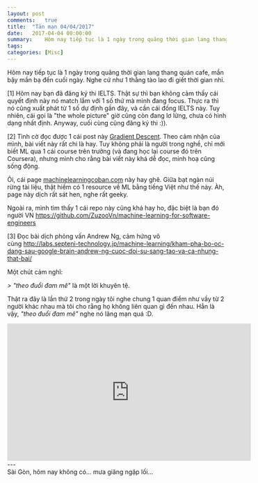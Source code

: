 ```yaml
---
layout: post
comments:   true
title:  "Tản mạn 04/04/2017"
date:   2017-04-04 00:00:00
summary:    Hôm nay tiếp tục là 1 ngày trong quãng thời gian lang thang quán cafe, mần bậy mần bạ đến cuối ngày. Nghe cứ như 1 thằng tào lao đi giết thời gian nhỉ.
tags:	
categories: [Misc]
---
```


Hôm nay tiếp tục là 1 ngày trong quãng thời gian lang thang quán cafe, mần bậy mần bạ đến cuối ngày. Nghe cứ như 1 thằng tào lao đi giết thời gian nhỉ.

[1] Hôm nay bạn đã đăng ký thi IELTS. Thật sự thì bạn không cảm thấy cái quyết định này nó match lắm với 1 số thứ mà mình đang focus. Thực ra thì nó cũng xuất phát từ 1 số dự định gần đây, và cần cái đống IELTS này. Tuy nhiên, cái gọi là "the whole picture" giờ cũng còn đang lơ lửng, chưa có hình dạng nhất định. Anyway, cuối cùng cũng đăng ký thi :)).

[2] Tình cờ đọc được 1 cái post này <a href="http://machinelearningcoban.com/2017/01/12/gradientdescent/." target="_blank">Gradient Descent</a>. Theo cảm nhận của mình, bài viết này rất chi là hay. Tuy không phải là người trong nghề, chỉ mới biết ML qua 1 cái course trên trường (và đang học lại course đó trên Coursera), nhưng mình cho rằng bài viết này khá dễ đọc, minh hoạ cũng sống động.

Ôi, cái page <a href="http://machinelearningcoban.com" target="_blank">machinelearningcoban.com</a> này hay ghê. Giữa bạt ngàn núi rừng tài liệu, thật hiếm có 1 resource về ML bằng tiếng Việt như thế này. Àh, page này dịch rất sát hen, nghe rất geeky.

Ngoài ra, mình tìm thấy 1 cái repo này cũng khá hay ho, đặc biệt là bạn đó người VN <a href="https://github.com/ZuzooVn/machine-learning-for-software-engineers" target="_blank">https://github.com/ZuzooVn/machine-learning-for-software-engineers</a>

[3] Đọc bài dịch phỏng vấn Andrew Ng, cảm hứng vô cùng <a href="http://labs.septeni-technology.jp/machine-learning/kham-pha-bo-oc-dang-sau-google-brain-andrew-ng-cuoc-doi-su-sang-tao-va-ca-nhung-that-bai/" target="_blank">http://labs.septeni-technology.jp/machine-learning/kham-pha-bo-oc-dang-sau-google-brain-andrew-ng-cuoc-doi-su-sang-tao-va-ca-nhung-that-bai/</a>

Một chút cảm nghĩ:

*> "theo đuổi đam mê"* là một lời khuyên tệ.

Thật ra đây là lần thứ 2 trong ngày tôi nghe chung 1 quan điểm như vầy từ 2 người khác nhau mà tôi cho rằng họ không liên quan gì đến nhau. Hẳn là vậy, *"theo đuổi đam mê"* nghe nó lãng mạn quá :D.

<iframe src="https://www.facebook.com/plugins/video.php?href=https%3A%2F%2Fwww.facebook.com%2Fsosub.org%2Fvideos%2F397087697323619%2F&show_text=0&width=560" width="560" height="315" style="border:none;overflow:hidden" scrolling="no" frameborder="0" allowTransparency="true" allowFullScreen="true"></iframe>

<div>---
<div>Sài Gòn, hôm nay không có... mưa giăng ngập lối...</div>